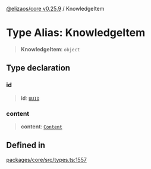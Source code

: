 [@elizaos/core v0.25.9](../index.md) / KnowledgeItem

# Type Alias: KnowledgeItem

> **KnowledgeItem**: `object`

## Type declaration

### id

> **id**: [`UUID`](UUID.md)

### content

> **content**: [`Content`](../interfaces/Content.md)

## Defined in

[packages/core/src/types.ts:1557](https://github.com/Shelpin/aeternalsv2/blob/main/packages/core/src/types.ts#L1557)
